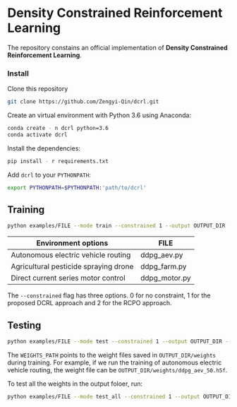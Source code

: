 # Density Constrained Reinforcement Learning

The repository constains an official implementation of **Density Constrained Reinforcement Learning**.

### Install
Clone this repository
```bash
git clone https://github.com/Zengyi-Qin/dcrl.git
```

Create an virtual environment with Python 3.6 using Anaconda:
```bash
conda create - n dcrl python=3.6
conda activate dcrl
```

Install the dependencies:
```bash
pip install - r requirements.txt
```

Add `dcrl` to your `PYTHONPATH`:
```bash
export PYTHONPATH=$PYTHONPATH:'path/to/dcrl'
```

## Training
```bash
python examples/FILE --mode train --constrained 1 --output OUTPUT_DIR
```
|           Environment options         |        FILE         |
| --------------------------------------| ------------------- |
| Autonomous electric vehicle routing   |     ddpg_aev.py     |
| Agricultural pesticide spraying drone |     ddpg_farm.py    |
| Direct current series motor control   |    ddpg_motor.py    |

The `--constrained` flag has three options. 0 for no constraint, 1 for the proposed DCRL approach and 2 for the RCPO approach.

## Testing
```bash
python examples/FILE --mode test --constrained 1 --output OUTPUT_DIR --weights WEIGHTS_PATH
```
The `WEIGHTS_PATH` points to the weight files saved in `OUTPUT_DIR/weights` during training. For example, if we run the training of autonomous electric vehicle routing, the weight file can be `OUTPUT_DIR/weights/ddpg_aev_50.h5f`.

To test all the weights in the output foloer, run:
```bash
python examples/FILE --mode test_all --constrained 1 --output OUTPUT_DIR --weights OUTPUT_DIR/weights
```